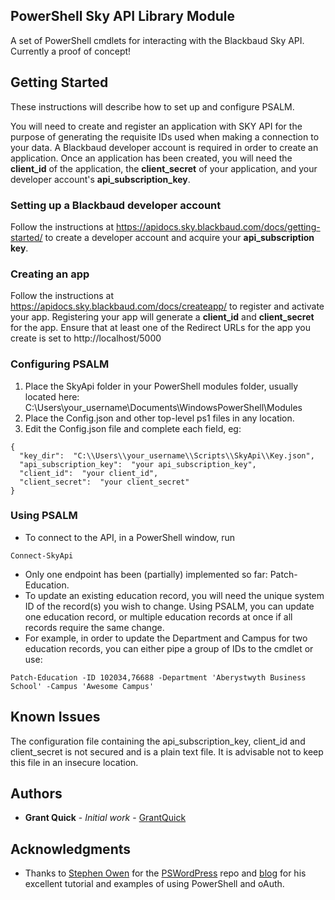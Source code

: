 ## PowerShell Sky API Library Module
A set of PowerShell cmdlets for interacting with the Blackbaud Sky API. Currently a proof of concept!

## Getting Started
These instructions will describe how to set up and configure PSALM.

You will need to create and register an application with SKY API for the purpose of generating the requisite IDs used when making a connection to your data. A Blackbaud developer account is required in order to create an application. Once an application has been created, you will need the **client_id** of the application, the **client_secret** of your application, and your developer account's **api_subscription_key**.

### Setting up a Blackbaud developer account
Follow the instructions at https://apidocs.sky.blackbaud.com/docs/getting-started/ to create a developer account and acquire your **api_subscription key**.

### Creating an app
Follow the instructions at https://apidocs.sky.blackbaud.com/docs/createapp/ to register and activate your app. Registering your app will generate a **client_id** and **client_secret** for the app. Ensure that at least one of the Redirect URLs for the app you create is set to http://localhost/5000

### Configuring PSALM
1. Place the SkyApi folder in your PowerShell modules folder, usually located here: C:\Users\your_username\Documents\WindowsPowerShell\Modules
2. Place the Config.json and other top-level ps1 files in any location.
3. Edit the Config.json file and complete each field, eg:
```
{
  "key_dir":  "C:\\Users\\your_username\\Scripts\\SkyApi\\Key.json",
  "api_subscription_key":  "your api_subscription_key",    
  "client_id":  "your client_id",
  "client_secret":  "your client_secret"
}
```

### Using PSALM
* To connect to the API, in a PowerShell window, run 
```
Connect-SkyApi
```
* Only one endpoint has been (partially) implemented so far: Patch-Education.
* To update an existing education record, you will need the unique system ID of the record(s) you wish to change. Using PSALM, you can update one education record, or multiple education records at once if all records require the same change.
* For example, in order to update the Department and Campus for two education records, you can either pipe a group of IDs to the cmdlet or use:
```
Patch-Education -ID 102034,76688 -Department 'Aberystwyth Business School' -Campus 'Awesome Campus'
```

## Known Issues
The configuration file containing the api_subscription_key, client_id and client_secret is not secured and is a plain text file. It is advisable not to keep this file in an insecure location.

## Authors
* **Grant Quick** - *Initial work* - [GrantQuick](https://github.com/GrantQuick)

## Acknowledgments
* Thanks to [Stephen Owen](https://github.com/1RedOne) for the [PSWordPress](https://github.com/1RedOne/PSWordPress) repo and [blog](https://foxdeploy.com/2015/11/02/using-powershell-and-oauth/) for his excellent tutorial and examples of using PowerShell and oAuth.
